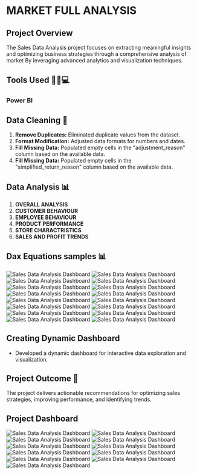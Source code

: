 # MARKET FULL ANALYSIS

## Project Overview

The Sales Data Analysis project focuses on extracting meaningful insights and optimizing business strategies through a comprehensive analysis of market 
By leveraging advanced analytics and visualization techniques.

## Tools Used 🧑‍💻💻

### Power BI


## Data Cleaning 🧽
1. **Remove Duplicates:** Eliminated duplicate values from the dataset.
2. **Format Modification:** Adjusted data formats for numbers and dates.
3. **Fill Missing Data:** Populated empty cells in the "adjustment_reason" column based on the available data.
4. **Fill Missing Data:** Populated empty cells in the "simplified_return_reason" column based on the available data.


## Data Analysis 📊

1. **OVERALL ANALYSIS**  
2. **CUSTOMER BEHAVIOUR** 
3. **EMPLOYEE BEHAVIOUR** 
4. **PRODUCT PERFORMANCE**
5. **STORE CHARACTRISTICS**
6. **SALES AND PROFIT TRENDS**
   
## Dax Equations samples  📊

![Sales Data Analysis Dashboard](https://github.com/esraamorsy131/Market-Full-Analysis/blob/DAX-MEAUSERS/%25%20BAKED%20QUANTITIES.PNG)
![Sales Data Analysis Dashboard](https://github.com/esraamorsy131/Market-Full-Analysis/blob/DAX-MEAUSERS/%25%20MOM%20SALES%20CHANGE.PNG)
![Sales Data Analysis Dashboard](https://github.com/esraamorsy131/Market-Full-Analysis/blob/DAX-MEAUSERS/AVERAGE%20PROFIT.PNG)
![Sales Data Analysis Dashboard](https://github.com/esraamorsy131/Market-Full-Analysis/blob/DAX-MEAUSERS/COST.PNG)
![Sales Data Analysis Dashboard](https://github.com/esraamorsy131/Market-Full-Analysis/blob/DAX-MEAUSERS/CUSTOMER%20SALES%20REFERENCE.PNG)
![Sales Data Analysis Dashboard](https://github.com/esraamorsy131/Market-Full-Analysis/blob/DAX-MEAUSERS/CUSTOMER%20SALES.PNG)
![Sales Data Analysis Dashboard](https://github.com/esraamorsy131/Market-Full-Analysis/blob/DAX-MEAUSERS/CUSTOMERS%20WHO%20PURCHASES.PNG)
![Sales Data Analysis Dashboard](https://github.com/esraamorsy131/Market-Full-Analysis/blob/DAX-MEAUSERS/EMPLOYEE%20FULL%20NAME.PNG)
![Sales Data Analysis Dashboard](https://github.com/esraamorsy131/Market-Full-Analysis/blob/DAX-MEAUSERS/LAST%20MONTH%20SALE.PNG)
![Sales Data Analysis Dashboard](https://github.com/esraamorsy131/Market-Full-Analysis/blob/DAX-MEAUSERS/MOVING%20AVERAGE%20PROFIT.PNG)
![Sales Data Analysis Dashboard](https://github.com/esraamorsy131/Market-Full-Analysis/blob/DAX-MEAUSERS/SALES%20RANK.PNG)
![Sales Data Analysis Dashboard](https://github.com/esraamorsy131/Market-Full-Analysis/blob/DAX-MEAUSERS/RETAIL%20PRICE.PNG)
![Sales Data Analysis Dashboard](https://github.com/esraamorsy131/Market-Full-Analysis/blob/DAX-MEAUSERS/TOP%205%20PRODUCTS.PNG)
![Sales Data Analysis Dashboard](https://github.com/esraamorsy131/Market-Full-Analysis/blob/DAX-MEAUSERS/TOTAL%20CUSTOMERS.PNG)
![Sales Data Analysis Dashboard](https://github.com/esraamorsy131/Market-Full-Analysis/blob/DAX-MEAUSERS/UNSOLD%20PASTRIES.PNG)
![Sales Data Analysis Dashboard](https://github.com/esraamorsy131/Market-Full-Analysis/blob/DAX-MEAUSERS/UNSOLD%20PASTRIES%20TABLE.PNG)

## Creating Dynamic Dashboard 
   - Developed a dynamic dashboard for interactive data exploration and visualization.





## Project Outcome 🎯

The project delivers actionable recommendations for optimizing sales strategies, improving performance, and identifying trends.


## Project Dashboard

![Sales Data Analysis Dashboard](https://github.com/esraamorsy131/Market-Full-Analysis/blob/main/Home.PNG)
![Sales Data Analysis Dashboard](https://github.com/esraamorsy131/Market-Full-Analysis/blob/main/Overall%20Insights.PNG)
![Sales Data Analysis Dashboard](https://github.com/esraamorsy131/Market-Full-Analysis/blob/main/Customer%20Behaviour.PNG)
![Sales Data Analysis Dashboard](https://github.com/esraamorsy131/Market-Full-Analysis/blob/main/Employee%20Behaviour.PNG)
![Sales Data Analysis Dashboard](https://github.com/esraamorsy131/Market-Full-Analysis/blob/main/Product%20Behaviour.PNG)
![Sales Data Analysis Dashboard](https://github.com/esraamorsy131/Market-Full-Analysis/blob/main/Store%20Charactristics.PNG)
![Sales Data Analysis Dashboard](https://github.com/esraamorsy131/Market-Full-Analysis/blob/main/Sales%20Trends%20by%20Year.PNG)
![Sales Data Analysis Dashboard](https://github.com/esraamorsy131/Market-Full-Analysis/blob/main/Sales%20Trends%20by%20Month.PNG)
![Sales Data Analysis Dashboard](https://github.com/esraamorsy131/Market-Full-Analysis/blob/main/Sales%20Trends%20by%20Quarter.PNG)
![Sales Data Analysis Dashboard](https://github.com/esraamorsy131/Market-Full-Analysis/blob/main/Sales%20Trends%20by%20Day.PNG)
![Sales Data Analysis Dashboard](https://github.com/esraamorsy131/Market-Full-Analysis/blob/main/ToolTip.PNG)


